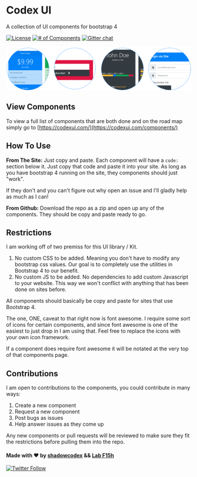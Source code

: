 # Codex UI
A collection of UI components for bootstrap 4

[![License](https://img.shields.io/badge/license-MIT-blue.svg)]()
[![# of Components](https://img.shields.io/badge/total%20components-24-green.svg)]()
[![Gitter chat](https://badges.gitter.im/codexUI/gitter.png)](https://gitter.im/codexUI/lobby)

![Item Previews](imgs/item-previews.png)

## View Components

To view a full list of components that are both done and on the road map simply go to [https://codexui.com/](https://codexui.com/components/)

## How To Use

**From The Site:** Just copy and paste. Each component will have a `code:` section below it. Just copy that code and paste it into your site. As long as you have bootstrap 4 running on the site, they components should just "work". 

If they don't and you can't figure out why open an issue and I'll gladly help as much as I can!

**From Github:** Download the repo as a zip and open up any of the components. They should be copy and paste ready to go.

## Restrictions

I am working off of two premiss for this UI library / Kit. 

1. No custom CSS to be added. Meaning you don't have to modify any bootstrap css values. Our goal is to completely use the utilities in Bootstrap 4 to our benefit.
2. No custom JS to be added. No dependencies to add custom Javascript to your website. This way we won't conflict with anything that has been done on sites before.

All components should basically be copy and paste for sites that use Bootstrap 4.

The one, ONE, caveat to that right now is font awesome. I require some sort of icons for certain components, and since font awesome is one of the easiest to just drop in I am using that. Feel free to replace the icons with your own icon framework.

If a component does require font awesome it will be notated at the very top of that components page.

## Contributions

I am open to contributions to the components, you could contribute in many ways:

1. Create a new component
2. Request a new component
3. Post bugs as issues
4. Help answer issues as they come up

Any new components or pull requests will be reviewed to make sure they fit the restrictions before pulling them into the repo.

#### Made with :heart: by [shadowcodex](https://shadowcodex.github.io) && [Lab F15h](https://labf15h.com/)

[![Twitter Follow](https://img.shields.io/twitter/follow/iammrduncan.svg?style=social&label=Follow)]() 